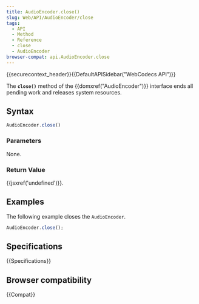 ```yaml
---
title: AudioEncoder.close()
slug: Web/API/AudioEncoder/close
tags:
  - API
  - Method
  - Reference
  - close
  - AudioEncoder
browser-compat: api.AudioEncoder.close
---
```

{{securecontext_header}}{{DefaultAPISidebar("WebCodecs API")}}

The **`close()`** method of the {{domxref("AudioEncoder")}} interface ends all pending work and releases system resources.

## Syntax

```js
AudioEncoder.close()
```

### Parameters

None.

### Return Value

{{jsxref('undefined')}}.

## Examples

The following example closes the `AudioEncoder`.

```js
AudioEncoder.close();
```

## Specifications

{{Specifications}}

## Browser compatibility

{{Compat}}
